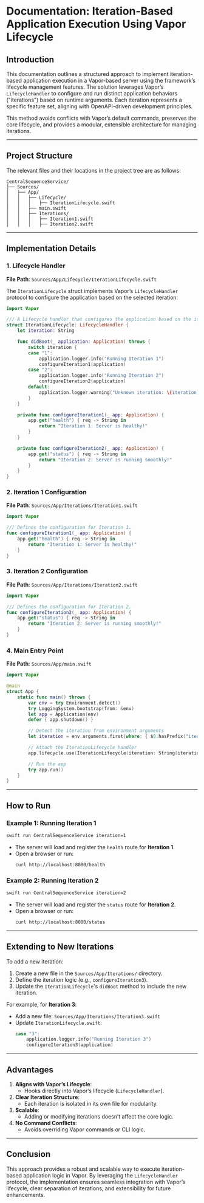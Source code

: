 # **Documentation: Iteration-Based Application Execution Using Vapor Lifecycle**

## **Introduction**
This documentation outlines a structured approach to implement iteration-based application execution in a Vapor-based server using the framework’s lifecycle management features. The solution leverages Vapor’s `LifecycleHandler` to configure and run distinct application behaviors ("iterations") based on runtime arguments. Each iteration represents a specific feature set, aligning with OpenAPI-driven development principles.

This method avoids conflicts with Vapor’s default commands, preserves the core lifecycle, and provides a modular, extensible architecture for managing iterations.

---

## **Project Structure**
The relevant files and their locations in the project tree are as follows:

```
CentralSequenceService/
├── Sources/
│   ├── App/
│   │   ├── Lifecycle/
│   │   │   ├── IterationLifecycle.swift
│   │   ├── main.swift
│   │   ├── Iterations/
│   │   │   ├── Iteration1.swift
│   │   │   ├── Iteration2.swift
```

---

## **Implementation Details**

### **1. Lifecycle Handler**
**File Path**: `Sources/App/Lifecycle/IterationLifecycle.swift`

The `IterationLifecycle` struct implements Vapor’s `LifecycleHandler` protocol to configure the application based on the selected iteration:

```swift
import Vapor

/// A Lifecycle handler that configures the application based on the iteration.
struct IterationLifecycle: LifecycleHandler {
    let iteration: String

    func didBoot(_ application: Application) throws {
        switch iteration {
        case "1":
            application.logger.info("Running Iteration 1")
            configureIteration1(application)
        case "2":
            application.logger.info("Running Iteration 2")
            configureIteration2(application)
        default:
            application.logger.warning("Unknown iteration: \(iteration)")
        }
    }

    private func configureIteration1(_ app: Application) {
        app.get("health") { req -> String in
            return "Iteration 1: Server is healthy!"
        }
    }

    private func configureIteration2(_ app: Application) {
        app.get("status") { req -> String in
            return "Iteration 2: Server is running smoothly!"
        }
    }
}
```

### **2. Iteration 1 Configuration**
**File Path**: `Sources/App/Iterations/Iteration1.swift`

```swift
import Vapor

/// Defines the configuration for Iteration 1.
func configureIteration1(_ app: Application) {
    app.get("health") { req -> String in
        return "Iteration 1: Server is healthy!"
    }
}
```

### **3. Iteration 2 Configuration**
**File Path**: `Sources/App/Iterations/Iteration2.swift`

```swift
import Vapor

/// Defines the configuration for Iteration 2.
func configureIteration2(_ app: Application) {
    app.get("status") { req -> String in
        return "Iteration 2: Server is running smoothly!"
    }
}
```

### **4. Main Entry Point**
**File Path**: `Sources/App/main.swift`

```swift
import Vapor

@main
struct App {
    static func main() throws {
        var env = try Environment.detect()
        try LoggingSystem.bootstrap(from: &env)
        let app = Application(env)
        defer { app.shutdown() }

        // Detect the iteration from environment arguments
        let iteration = env.arguments.first(where: { $0.hasPrefix("iteration=") })?.split(separator: "=").last ?? "default"

        // Attach the IterationLifecycle handler
        app.lifecycle.use(IterationLifecycle(iteration: String(iteration)))

        // Run the app
        try app.run()
    }
}
```

---

## **How to Run**

### Example 1: Running Iteration 1
```bash
swift run CentralSequenceService iteration=1
```

- The server will load and register the `health` route for **Iteration 1**.
- Open a browser or run:
  ```bash
  curl http://localhost:8080/health
  ```

### Example 2: Running Iteration 2
```bash
swift run CentralSequenceService iteration=2
```

- The server will load and register the `status` route for **Iteration 2**.
- Open a browser or run:
  ```bash
  curl http://localhost:8080/status
  ```

---

## **Extending to New Iterations**
To add a new iteration:
1. Create a new file in the `Sources/App/Iterations/` directory.
2. Define the iteration logic (e.g., `configureIteration3`).
3. Update the `IterationLifecycle`'s `didBoot` method to include the new iteration.

For example, for **Iteration 3**:
- Add a new file: `Sources/App/Iterations/Iteration3.swift`
- Update `IterationLifecycle.swift`:
  ```swift
  case "3":
      application.logger.info("Running Iteration 3")
      configureIteration3(application)
  ```

---

## **Advantages**
1. **Aligns with Vapor’s Lifecycle**:
   - Hooks directly into Vapor’s lifecycle (`LifecycleHandler`).
2. **Clear Iteration Structure**:
   - Each iteration is isolated in its own file for modularity.
3. **Scalable**:
   - Adding or modifying iterations doesn’t affect the core logic.
4. **No Command Conflicts**:
   - Avoids overriding Vapor commands or CLI logic.

---

## **Conclusion**
This approach provides a robust and scalable way to execute iteration-based application logic in Vapor. By leveraging the `LifecycleHandler` protocol, the implementation ensures seamless integration with Vapor’s lifecycle, clear separation of iterations, and extensibility for future enhancements.

